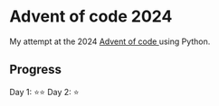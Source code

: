 # Advent of code 2024

My attempt at the 2024 [Advent of code ](https://adventofcode.com) using Python.


## Progress

Day 1: ⭐⭐
Day 2: ⭐